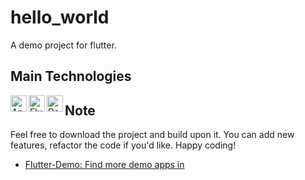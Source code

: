 # hello_world

A demo project for flutter.

## Main Technologies

<img align="left" alt="Android Studio" width="26px" src="https://upload.wikimedia.org/wikipedia/commons/thumb/e/e3/Android_Studio_Icon_%282014-2019%29.svg/1200px-Android_Studio_Icon_%282014-2019%29.svg.png" />
<img align="left" alt="Flutter" width="26px" src="https://www.fandysoft.com/wp-content/uploads/2017/09/catalog-widget-placeholder.png" />
<img align="left" alt="Dart" width="26px" src="https://avatars.githubusercontent.com/u/1609975?s=280&v=4" />

## Note

Feel free to download the project and build upon it. You can add
new features, refactor the code if you'd like. Happy coding!
- [Flutter-Demo: Find more demo apps in](https://github.com/masxxiii/Flutter_Demo)
